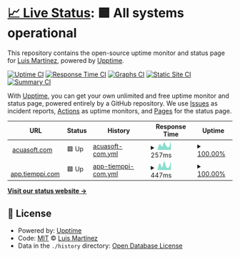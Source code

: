 # [📈 Live Status](https://lcmartinezdev.github.io/upptime): <!--live status--> **🟩 All systems operational**

This repository contains the open-source uptime monitor and status page for [Luis Martínez](lcmartinez.com), powered by [Upptime](https://github.com/upptime/upptime).

[![Uptime CI](https://github.com/lcmartinezdev/upptime/workflows/Uptime%20CI/badge.svg)](https://github.com/lcmartinezdev/upptime/actions?query=workflow%3A%22Uptime+CI%22)
[![Response Time CI](https://github.com/lcmartinezdev/upptime/workflows/Response%20Time%20CI/badge.svg)](https://github.com/lcmartinezdev/upptime/actions?query=workflow%3A%22Response+Time+CI%22)
[![Graphs CI](https://github.com/lcmartinezdev/upptime/workflows/Graphs%20CI/badge.svg)](https://github.com/lcmartinezdev/upptime/actions?query=workflow%3A%22Graphs+CI%22)
[![Static Site CI](https://github.com/lcmartinezdev/upptime/workflows/Static%20Site%20CI/badge.svg)](https://github.com/lcmartinezdev/upptime/actions?query=workflow%3A%22Static+Site+CI%22)
[![Summary CI](https://github.com/lcmartinezdev/upptime/workflows/Summary%20CI/badge.svg)](https://github.com/lcmartinezdev/upptime/actions?query=workflow%3A%22Summary+CI%22)

With [Upptime](https://upptime.js.org), you can get your own unlimited and free uptime monitor and status page, powered entirely by a GitHub repository. We use [Issues](https://github.com/lcmartinezdev/upptime/issues) as incident reports, [Actions](https://github.com/lcmartinezdev/upptime/actions) as uptime monitors, and [Pages](https://lcmartinezdev.github.io/upptime) for the status page.

<!--start: status pages-->
<!-- This summary is generated by Upptime (https://github.com/upptime/upptime) -->
<!-- Do not edit this manually, your changes will be overwritten -->
<!-- prettier-ignore -->
| URL | Status | History | Response Time | Uptime |
| --- | ------ | ------- | ------------- | ------ |
| <img alt="" src="https://icons.duckduckgo.com/ip3/acuasoft.com.ico" height="13"> [acuasoft.com](https://acuasoft.com) | 🟩 Up | [acuasoft-com.yml](https://github.com/lcmartinezdev/upptime/commits/HEAD/history/acuasoft-com.yml) | <details><summary><img alt="Response time graph" src="./graphs/acuasoft-com/response-time-week.png" height="20"> 257ms</summary><br><a href="https://lcmartinezdev.github.io/upptime/history/acuasoft-com"><img alt="Response time 561" src="https://img.shields.io/endpoint?url=https%3A%2F%2Fraw.githubusercontent.com%2Flcmartinezdev%2Fupptime%2FHEAD%2Fapi%2Facuasoft-com%2Fresponse-time.json"></a><br><a href="https://lcmartinezdev.github.io/upptime/history/acuasoft-com"><img alt="24-hour response time 415" src="https://img.shields.io/endpoint?url=https%3A%2F%2Fraw.githubusercontent.com%2Flcmartinezdev%2Fupptime%2FHEAD%2Fapi%2Facuasoft-com%2Fresponse-time-day.json"></a><br><a href="https://lcmartinezdev.github.io/upptime/history/acuasoft-com"><img alt="7-day response time 257" src="https://img.shields.io/endpoint?url=https%3A%2F%2Fraw.githubusercontent.com%2Flcmartinezdev%2Fupptime%2FHEAD%2Fapi%2Facuasoft-com%2Fresponse-time-week.json"></a><br><a href="https://lcmartinezdev.github.io/upptime/history/acuasoft-com"><img alt="30-day response time 254" src="https://img.shields.io/endpoint?url=https%3A%2F%2Fraw.githubusercontent.com%2Flcmartinezdev%2Fupptime%2FHEAD%2Fapi%2Facuasoft-com%2Fresponse-time-month.json"></a><br><a href="https://lcmartinezdev.github.io/upptime/history/acuasoft-com"><img alt="1-year response time 561" src="https://img.shields.io/endpoint?url=https%3A%2F%2Fraw.githubusercontent.com%2Flcmartinezdev%2Fupptime%2FHEAD%2Fapi%2Facuasoft-com%2Fresponse-time-year.json"></a></details> | <details><summary><a href="https://lcmartinezdev.github.io/upptime/history/acuasoft-com">100.00%</a></summary><a href="https://lcmartinezdev.github.io/upptime/history/acuasoft-com"><img alt="All-time uptime 100.00%" src="https://img.shields.io/endpoint?url=https%3A%2F%2Fraw.githubusercontent.com%2Flcmartinezdev%2Fupptime%2FHEAD%2Fapi%2Facuasoft-com%2Fuptime.json"></a><br><a href="https://lcmartinezdev.github.io/upptime/history/acuasoft-com"><img alt="24-hour uptime 100.00%" src="https://img.shields.io/endpoint?url=https%3A%2F%2Fraw.githubusercontent.com%2Flcmartinezdev%2Fupptime%2FHEAD%2Fapi%2Facuasoft-com%2Fuptime-day.json"></a><br><a href="https://lcmartinezdev.github.io/upptime/history/acuasoft-com"><img alt="7-day uptime 100.00%" src="https://img.shields.io/endpoint?url=https%3A%2F%2Fraw.githubusercontent.com%2Flcmartinezdev%2Fupptime%2FHEAD%2Fapi%2Facuasoft-com%2Fuptime-week.json"></a><br><a href="https://lcmartinezdev.github.io/upptime/history/acuasoft-com"><img alt="30-day uptime 100.00%" src="https://img.shields.io/endpoint?url=https%3A%2F%2Fraw.githubusercontent.com%2Flcmartinezdev%2Fupptime%2FHEAD%2Fapi%2Facuasoft-com%2Fuptime-month.json"></a><br><a href="https://lcmartinezdev.github.io/upptime/history/acuasoft-com"><img alt="1-year uptime 100.00%" src="https://img.shields.io/endpoint?url=https%3A%2F%2Fraw.githubusercontent.com%2Flcmartinezdev%2Fupptime%2FHEAD%2Fapi%2Facuasoft-com%2Fuptime-year.json"></a></details>
| <img alt="" src="https://icons.duckduckgo.com/ip3/app.tiemppi.com.ico" height="13"> [app.tiemppi.com](https://app.tiemppi.com) | 🟩 Up | [app-tiemppi-com.yml](https://github.com/lcmartinezdev/upptime/commits/HEAD/history/app-tiemppi-com.yml) | <details><summary><img alt="Response time graph" src="./graphs/app-tiemppi-com/response-time-week.png" height="20"> 447ms</summary><br><a href="https://lcmartinezdev.github.io/upptime/history/app-tiemppi-com"><img alt="Response time 458" src="https://img.shields.io/endpoint?url=https%3A%2F%2Fraw.githubusercontent.com%2Flcmartinezdev%2Fupptime%2FHEAD%2Fapi%2Fapp-tiemppi-com%2Fresponse-time.json"></a><br><a href="https://lcmartinezdev.github.io/upptime/history/app-tiemppi-com"><img alt="24-hour response time 727" src="https://img.shields.io/endpoint?url=https%3A%2F%2Fraw.githubusercontent.com%2Flcmartinezdev%2Fupptime%2FHEAD%2Fapi%2Fapp-tiemppi-com%2Fresponse-time-day.json"></a><br><a href="https://lcmartinezdev.github.io/upptime/history/app-tiemppi-com"><img alt="7-day response time 447" src="https://img.shields.io/endpoint?url=https%3A%2F%2Fraw.githubusercontent.com%2Flcmartinezdev%2Fupptime%2FHEAD%2Fapi%2Fapp-tiemppi-com%2Fresponse-time-week.json"></a><br><a href="https://lcmartinezdev.github.io/upptime/history/app-tiemppi-com"><img alt="30-day response time 463" src="https://img.shields.io/endpoint?url=https%3A%2F%2Fraw.githubusercontent.com%2Flcmartinezdev%2Fupptime%2FHEAD%2Fapi%2Fapp-tiemppi-com%2Fresponse-time-month.json"></a><br><a href="https://lcmartinezdev.github.io/upptime/history/app-tiemppi-com"><img alt="1-year response time 458" src="https://img.shields.io/endpoint?url=https%3A%2F%2Fraw.githubusercontent.com%2Flcmartinezdev%2Fupptime%2FHEAD%2Fapi%2Fapp-tiemppi-com%2Fresponse-time-year.json"></a></details> | <details><summary><a href="https://lcmartinezdev.github.io/upptime/history/app-tiemppi-com">100.00%</a></summary><a href="https://lcmartinezdev.github.io/upptime/history/app-tiemppi-com"><img alt="All-time uptime 100.00%" src="https://img.shields.io/endpoint?url=https%3A%2F%2Fraw.githubusercontent.com%2Flcmartinezdev%2Fupptime%2FHEAD%2Fapi%2Fapp-tiemppi-com%2Fuptime.json"></a><br><a href="https://lcmartinezdev.github.io/upptime/history/app-tiemppi-com"><img alt="24-hour uptime 100.00%" src="https://img.shields.io/endpoint?url=https%3A%2F%2Fraw.githubusercontent.com%2Flcmartinezdev%2Fupptime%2FHEAD%2Fapi%2Fapp-tiemppi-com%2Fuptime-day.json"></a><br><a href="https://lcmartinezdev.github.io/upptime/history/app-tiemppi-com"><img alt="7-day uptime 100.00%" src="https://img.shields.io/endpoint?url=https%3A%2F%2Fraw.githubusercontent.com%2Flcmartinezdev%2Fupptime%2FHEAD%2Fapi%2Fapp-tiemppi-com%2Fuptime-week.json"></a><br><a href="https://lcmartinezdev.github.io/upptime/history/app-tiemppi-com"><img alt="30-day uptime 100.00%" src="https://img.shields.io/endpoint?url=https%3A%2F%2Fraw.githubusercontent.com%2Flcmartinezdev%2Fupptime%2FHEAD%2Fapi%2Fapp-tiemppi-com%2Fuptime-month.json"></a><br><a href="https://lcmartinezdev.github.io/upptime/history/app-tiemppi-com"><img alt="1-year uptime 100.00%" src="https://img.shields.io/endpoint?url=https%3A%2F%2Fraw.githubusercontent.com%2Flcmartinezdev%2Fupptime%2FHEAD%2Fapi%2Fapp-tiemppi-com%2Fuptime-year.json"></a></details>

<!--end: status pages-->

[**Visit our status website →**](https://lcmartinezdev.github.io/upptime)

## 📄 License

- Powered by: [Upptime](https://github.com/upptime/upptime)
- Code: [MIT](./LICENSE) © [Luis Martínez](lcmartinez.com)
- Data in the `./history` directory: [Open Database License](https://opendatacommons.org/licenses/odbl/1-0/)
